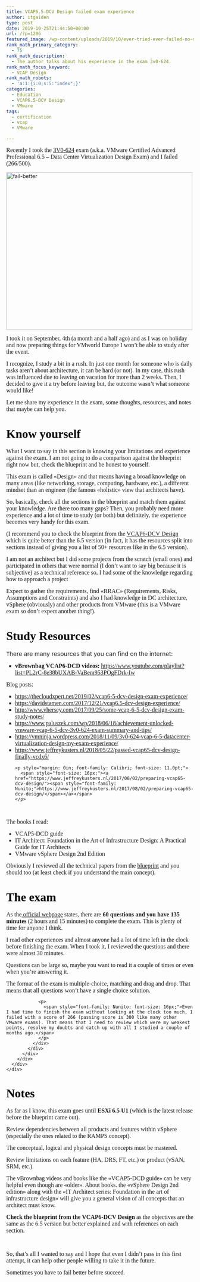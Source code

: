 ```yaml
---
title: VCAP6.5-DCV Design failed exam experience
author: itgaiden
type: post
date: 2019-10-25T21:44:50+00:00
url: /?p=1206
featured_image: /wp-content/uploads/2019/10/ever-tried-ever-failed-no-matter-try-again-fail-again-fail-better-samuel-backett-e1572039644157.jpg
rank_math_primary_category:
  - 75
rank_math_description:
  - The author talks about his experience in the exam 3v0-624.
rank_math_focus_keyword:
  - VCAP Design
rank_math_robots:
  - 'a:1:{i:0;s:5:"index";}'
categories:
  - Education
  - VCAP6.5-DCV Design
  - VMware
tags:
  - certification
  - vcap
  - VMware

---
```

<span style="font-family: Nunito; font-size: 16px;">Recently I took the <a href="https://www.vmware.com/education-services/certification/vcap6-5-dcv-design-exam.html"><span class="st">3V0-624</span></a> exam (a.k.a. VMware Certified Advanced Professional 6.5 – Data Center Virtualization Design Exam) and I failed (266/500).</span>

<img loading="lazy" class="alignnone wp-image-1225 size-full" src="http://wp.docker.localhost:8000/wp-content/uploads/2019/10/ever-tried-ever-failed-no-matter-try-again-fail-again-fail-better-samuel-backett-e1572039644157.jpg" alt="fail-better" width="500" height="424" srcset="http://wp.docker.localhost:8000/wp-content/uploads/2019/10/ever-tried-ever-failed-no-matter-try-again-fail-again-fail-better-samuel-backett-e1572039644157.jpg 500w, http://wp.docker.localhost:8000/wp-content/uploads/2019/10/ever-tried-ever-failed-no-matter-try-again-fail-again-fail-better-samuel-backett-e1572039644157-300x254.jpg 300w" sizes="(max-width: 500px) 100vw, 500px" /> 

<span style="font-family: Nunito; font-size: 16px;">I took it on September, 4th (a month and a half ago) and as I was on holiday and now preparing things for VMworld Europe I won&#8217;t be able to study after the event.</span>

<span style="font-family: Nunito; font-size: 16px;">I recognize, I study a bit in a rush. In just one month for someone who is daily tasks aren&#8217;t about architecture, it can be hard (or not). In my case, this rush was influenced due to leaving on vacation for more than 2 weeks. Then, I decided to give it a try before leaving but, the outcome wasn&#8217;t what someone would like!</span>

<span style="font-family: Nunito; font-size: 16px;">Let me share my experience in the exam, some thoughts, resources, and notes that maybe can help you.</span>

# <span style="font-family: Nunito; font-size: 32px; color: #000000;">Know yourself</span>

<span style="font-family: Nunito; font-size: 16px;">What I want to say in this section is knowing your limitations and experience against the exam. I am not going to do a comparison against the blueprint right now but, check the blueprint and be honest to yourself.</span>

<span style="font-family: Nunito; font-size: 16px;">This exam is called «Design» and that means having a broad knowledge on many areas (like networking, storage, computing, hardware, etc.), a different mindset than an engineer (the famous «holistic» view that architects have).</span>

<span style="font-family: Nunito; font-size: 16px;">So, basically, check all the sections in the blueprint and match them against your knowledge. Are there too many gaps? Then, you probably need more experience and a lot of time to study (or both) but definitely, the experience becomes very handy for this exam.</span>

<span style="font-family: Nunito; font-size: 16px;">(I recommend you to check the blueprint from the <a href="https://www.vmware.com/education-services/certification/vcap6-dcv-design-exam.html">VCAP6-DCV Design</a> which is quite better than the 6.5 version (in fact, it has the resources split into sections instead of giving you a list of 50+ resources like in the 6.5 version).</span>

<span style="font-family: Nunito; font-size: 16px;">I am not an architect but I did some projects from the scratch (small ones) and participated in others that were normal (I don&#8217;t want to say big because it is subjective) as a technical reference so, I had some of the knowledge regarding how to approach a project</span>

<span style="font-family: Nunito; font-size: 16px;">Expect to gather the requirements, find «RRAC» (Requirements, Risks, Assumptions and Constraints) and also I had knowledge in DC architecture, vSphere (obviously) and other products from VMware (this is a VMware exam so don&#8217;t expect another thing!).</span>

# <span style="font-family: Nunito; font-size: 32px; color: #000000;">Study Resources</span>

T<span style="font-size: 16px;">here are many resources that you can find on the internet:</span>

<ul style="list-style-type: square;">
  <li>
    <span style="font-family: Nunito; font-size: 16px;"><strong>vBrownbag VCAP6-DCD videos:</strong> <a href="https://www.youtube.com/playlist?list=PL2rC-8e38bUXAB-VaBem953POgFDrk-Iw">https://www.youtube.com/playlist?list=PL2rC-8e38bUXAB-VaBem953POgFDrk-Iw</a></span>
  </li>
</ul>

<span style="font-family: Nunito; font-size: 16px;">Blog posts:</span>

<ul style="list-style-type: square;">
  <li>
    <span style="font-family: Nunito; font-size: 16px;"><a href="https://thecloudxpert.net/2019/02/vcap6-5-dcv-design-exam-experience/">https://thecloudxpert.net/2019/02/vcap6-5-dcv-design-exam-experience/</a></span>
  </li>
  <li>
    <span style="font-family: Nunito; font-size: 16px;"><a href="https://davidstamen.com/2017/12/21/vcap6.5-dcv-design-experience/">https://davidstamen.com/2017/12/21/vcap6.5-dcv-design-experience/</a></span>
  </li>
  <li>
    <span style="font-family: Nunito; font-size: 16px;"><a href="http://www.vhersey.com/2017/09/25/some-vcap-6-5-dcv-design-exam-study-notes/">http://www.vhersey.com/2017/09/25/some-vcap-6-5-dcv-design-exam-study-notes/</a></span>
  </li>
  <li>
    <span style="font-family: Nunito; font-size: 16px;"><a href="https://www.paluszek.com/wp/2018/06/18/achievement-unlocked-vmware-vcap-6-5-dcv-3v0-624-exam-summary-and-tips/">https://www.paluszek.com/wp/2018/06/18/achievement-unlocked-vmware-vcap-6-5-dcv-3v0-624-exam-summary-and-tips/</a></span>
  </li>
  <li>
    <span style="font-family: Nunito; font-size: 16px;"><a href="https://vmninja.wordpress.com/2018/11/09/3v0-624-vcap-6-5-datacenter-virtualization-design-my-exam-experience/">https://vmninja.wordpress.com/2018/11/09/3v0-624-vcap-6-5-datacenter-virtualization-design-my-exam-experience/</a></span>
  </li>
  <li>
    <p style="margin: 0in; font-family: Calibri; font-size: 11.0pt;">
      <span style="font-family: Nunito; font-size: 16px;"><a href="https://www.jeffreykusters.nl/2018/05/22/passed-vcap65-dcv-design-finally-vcdx6/">https://www.jeffreykusters.nl/2018/05/22/passed-vcap65-dcv-design-finally-vcdx6/</a></span>
    </p>
    
    <p style="margin: 0in; font-family: Calibri; font-size: 11.0pt;">
      <span style="font-size: 16px;"><a href="https://www.jeffreykusters.nl/2017/08/02/preparing-vcap65-dcv-design/"><span style="font-family: Nunito;">https://www.jeffreykusters.nl/2017/08/02/preparing-vcap65-dcv-design/</span></a></span>
    </p>
  </li>
</ul>

&nbsp;

<span style="font-family: Nunito; font-size: 16px;">The books I read:</span>

  * <span style="font-family: Nunito; font-size: 16px;">VCAP5-DCD guide</span>
  * <span style="font-family: Nunito; font-size: 16px;">IT Architect: Foundation in the Art of Infrastructure Design: A Practical Guide for IT Architects</span>
  * <span style="font-family: Nunito; font-size: 16px;">VMware vSphere Design 2nd Edition</span>

<span style="font-family: Nunito; font-size: 16px;">Obviously I reviewed all the technical papers from the <a href="https://www.vmware.com/content/dam/digitalmarketing/vmware/en/pdf/certification/vmw-vcap65-dcv-design-3v0-624-guide.pdf">blueprint</a> and you should too (at least check if you understand the main concept).</span>

# <span style="font-family: Nunito; font-size: 32px; color: #000000;">The exam</span>

<span style="font-family: Nunito; font-size: 16px;">As the<a href="https://www.vmware.com/education-services/certification/vcap6-5-dcv-design-exam.html"> official webpage</a> states, there are <strong>60 questions and you have 135 minutes</strong> (2 hours and 15 minutes) to complete the exam. This is plenty of time for anyone I think.</span>

<span style="font-family: Nunito; font-size: 16px;">I read other experiences and almost anyone had a lot of time left in the clock before finishing the exam. When I took it, I reviewed the questions and there were almost 30 minutes.</span>

<span style="font-family: Nunito; font-size: 16px;">Questions can be large so, maybe you want to read it a couple of times or even when you&#8217;re answering it.</span>

<div class="col-md-12">
  <div class="row">
    <div class="col-md-4 -2">
      <div>
        <div class="columncontainer2 parsys">
          <div class="examscheduledetails section">
            <div>
              <div class="prep-exam-container">
                <p>
                  <span style="font-family: Nunito; font-size: 16px;">The format of the exam is multiple-choice, matching and drag and drop. That means that all questions won&#8217;t have a single choice solution.</span>
                </p>
                
                <p>
                  <span style="font-family: Nunito; font-size: 16px;">Even I had time to finish the exam without looking at the clock too much, I failed with a score of 266 (passing score is 300 like many other VMware exams). That means that I need to review which were my weakest points, resolve my doubts and catch up with all I studied a couple of months ago.</span>
                </p>
              </div>
            </div>
          </div>
        </div>
      </div>
    </div>
  </div>
</div>

# <span style="font-family: Nunito;"><span style="color: #000000; font-size: 32px;">Notes</span><br /> </span>

<span style="font-family: Nunito; font-size: 16px;">As far as I know, this exam goes until <strong>ESXi 6.5 U1</strong> (which is the latest release before the blueprint came out).</span>

<span style="font-family: Nunito; font-size: 16px;">Review dependencies between all products and features within vSphere (especially the ones related to the RAMPS concept).</span>

<span style="font-family: Nunito; font-size: 16px;">The conceptual, logical and physical design concepts must be mastered.</span>

<span style="font-family: Nunito; font-size: 16px;">Review limitations on each feature (HA, DRS, FT, etc.) or product (vSAN, SRM, etc.).</span>

<span style="font-family: Nunito; font-size: 16px;">The vBrownbag videos and books like the «VCAP5-DCD guide» can be very helpful even though are «older». About books. the «vSphere Design 2nd edition» along with the «IT Architect series: Foundation in the art of infrastructure design» will give you a general vision of all concepts that an architect must know.</span>

<span style="font-family: Nunito; font-size: 16px;"><strong>Check the blueprint from the VCAP6-DCV Design</strong> as the objectives are the same as the 6.5 version but better explained and with references on each section.</span>

&nbsp;

<span style="font-family: Nunito; font-size: 16px;">So, that&#8217;s all I wanted to say and I hope that even I didn&#8217;t pass in this first attempt, it can help other people willing to take it in the future.</span>

<span style="font-family: Nunito; font-size: 16px;">Sometimes you have to fail better before succeed.</span>